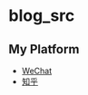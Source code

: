 # blog_src

## My Platform

- [WeChat](https://mp.weixin.qq.com/)
- [知乎](https://www.zhihu.com/creator)